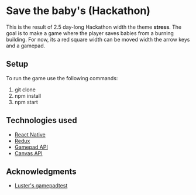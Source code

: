# Save the baby's (Hackathon)

This is the result of 2.5 day-long Hackathon width the theme **stress**.
The goal is to make a game where the player saves babies from a burning building. For now, its a red square width can be moved width the arrow keys and a gamepad.

## Setup

To run the game use the following commands:
1. git clone
1. npm install
1. npm start

## Technologies used

* [React Native](https://facebook.github.io/react-native/)
* [Redux](https://redux.js.org)
* [Gamepad API](https://developer.mozilla.org/en-US/docs/Web/API/Gamepad_API/Using_the_Gamepad_API)
* [Canvas API](https://developer.mozilla.org/en-US/docs/Web/API/Canvas_API)

## Acknowledgments

* [Luster's gamepadtest](https://github.com/luser/gamepadtest)

